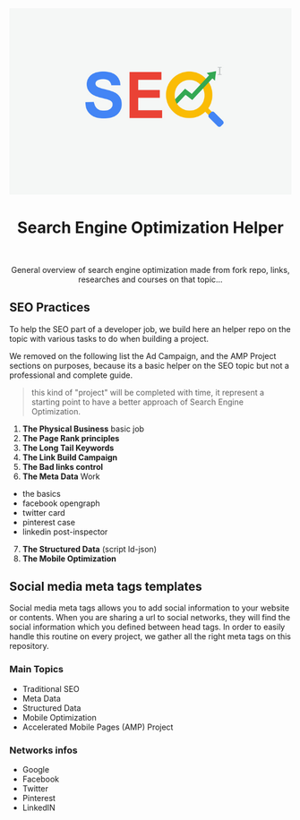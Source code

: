 <div align="center">
<img src="assets/img/seo-main-img.jpg"/><br />

<h1>Search Engine Optimization Helper</h1><br />

<p>General overview of search engine optimization made from fork repo, links, researches and courses on that topic...</p>
</div>

## SEO Practices

To help the SEO part of a developer job, we build here an helper repo on the topic with various tasks to do when building a project.

We removed on the following list the Ad Campaign, and the AMP Project sections on purposes, because its a basic helper on the SEO topic but not a professional and complete guide.

> this kind of "project" will be completed with time, it represent a starting point to have a better approach of Search Engine Optimization.

1. **The Physical Business** basic job
2. **The Page Rank principles**
3. **The Long Tail Keywords**
4. **The Link Build Campaign**
5. **The Bad links control**
6. **The Meta Data** Work

- the basics
- facebook opengraph
- twitter card
- pinterest case
- linkedin post-inspector
  
7. **The Structured Data** (script ld-json)
8. **The Mobile Optimization**

## Social media meta tags templates

Social media meta tags allows you to add social information to your website or contents.
When you are sharing a url to social networks, they will find the social information which you defined between head tags.
In order to easily handle this routine on every project, we gather all the right meta tags on this repository.

### Main Topics

- Traditional SEO
- Meta Data
- Structured Data
- Mobile Optimization
- Accelerated Mobile Pages (AMP) Project

### Networks infos

- Google
- Facebook
- Twitter
- Pinterest
- LinkedIN
